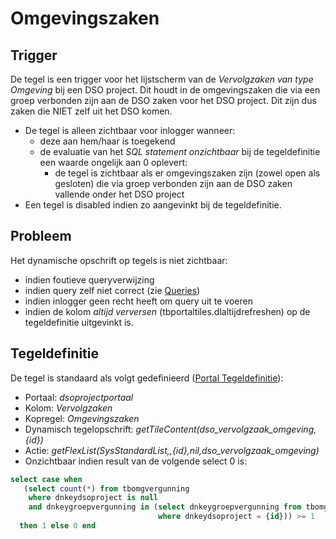 # Omgevingszaken

## Trigger

De tegel is een trigger voor het lijstscherm van de *Vervolgzaken van type Omgeving* bij een DSO project. Dit houdt in de omgevingszaken die via een groep verbonden zijn aan de DSO zaken voor het DSO project. Dit zijn dus zaken die NIET zelf uit het DSO komen.

  * De tegel is alleen zichtbaar voor inlogger wanneer:
    * deze aan hem/haar is toegekend
    * de evaluatie van het *SQL statement onzichtbaar* bij de tegeldefinitie een waarde ongelijk aan 0 oplevert:
      * de tegel is zichtbaar als er omgevingszaken zijn (zowel open als gesloten) die via groep verbonden zijn aan de DSO zaken vallende onder het DSO project
  * Een tegel is disabled indien zo aangevinkt bij de tegeldefinitie.

## Probleem

Het dynamische opschrift op tegels is niet zichtbaar:

  * indien foutieve queryverwijzing
  * indien query zelf niet correct (zie [Queries](../../../../instellen_inrichten/queries.md))
  * indien inlogger geen recht heeft om query uit te voeren
  * indien de kolom *altijd verversen* (tbportaltiles.dlaltijdrefreshen) op de tegeldefinitie uitgevinkt is.

## Tegeldefinitie

De tegel is standaard als volgt gedefinieerd ([Portal Tegeldefinitie](../../../../instellen_inrichten/portaldefinitie/portal_tegel.md)):

  *  Portaal: *dsoprojectportaal*
  *  Kolom: *Vervolgzaken*
  *  Kopregel: *Omgevingszaken*
  *  Dynamisch tegelopschrift: *getTileContent(dso_vervolgzaak_omgeving,{id})*
  *  Actie: *getFlexList(SysStandardList,,{id},nil,dso_vervolgzaak_omgeving)*
  *  Onzichtbaar indien result van de volgende select 0 is:

```sql
select case when
   (select count(*) from tbomgvergunning
    where dnkeydsoproject is null
    and dnkeygroepvergunning in (select dnkeygroepvergunning from tbomgvergunning
                                 where dnkeydsoproject = {id})) >= 1
  then 1 else 0 end
```

